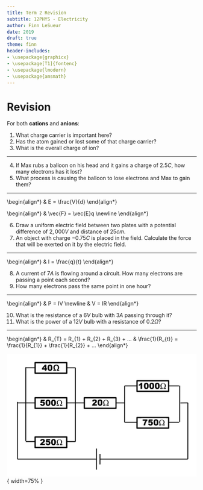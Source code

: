 ```yaml
---
title: Term 2 Revision
subtitle: 12PHYS - Electricity
author: Finn LeSueur
date: 2019
draft: true
theme: finn
header-includes:
- \usepackage{graphicx}
- \usepackage[T1]{fontenc}
- \usepackage{lmodern}
- \usepackage{amsmath}
---
```


# Revision

For both __cations__ and __anions__:

1. What charge carrier is important here?
2. Has the atom gained or lost some of that charge carrier?
3. What is the overall charge of ion?

---

4. If Max rubs a balloon on his head and it gains a charge of $2.5C$, how many electrons has it lost?
5. What process is causing the balloon to lose electrons and Max to gain them?

---

\begin{align*}
    & E = \frac{V}{d}
\end{align*}

\begin{align*}
    & \vec{F} = \vec{E}q \newline
\end{align*}

6. Draw a uniform electric field between two plates with a potential difference of $2,000V$ and distance of $25cm$.
7. An object with charge $-0.75C$ is placed in the field. Calculate the force that will be exerted on it by the electric field.

---

\begin{align*}
    & I = \frac{q}{t}
\end{align*}

8. A current of $7A$ is flowing around a circuit. How many electrons are passing a point each second?
9. How many electrons pass the same point in one hour?

---

\begin{align*}
    & P = IV \newline
    & V = IR
\end{align*}

10. What is the resistance of a $6V$ bulb with $3A$ passing through it?
11. What is the power of a $12V$ bulb with a resistance of $0.2\Omega$?

---

\begin{align*}
    & R_{T} = R_{1} + R_{2} + R_{3} + ...
    & \frac{1}{R_{t}} = \frac{1}{R_{1}} + \frac{1}{R_{2}} + ...
\end{align*}

![](../assets/99-resistance-parallel.png){ width=75% }


